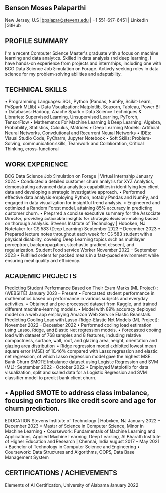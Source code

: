 
## Benson Moses Palaparthi
New Jersey, U.S |bpalapar@stevens.edu | +1 551-697-6451 | LinkedIn |GitHub

## PROFILE SUMMARY
I'm a recent Computer Science Master's graduate with a focus on machine learning and data analytics. Skilled in data
analysis and deep learning, I have hands-on experience from projects and internships, including one with BCG Data
Science Job Simulation on Forage. Actively seeking roles in data science for my problem-solving abilities and adaptability.

## TECHNICAL SKILLS
• Programming Languages: SQL, Python (Pandas, NumPy, Scikit-Learn, PySpark MLlib)
• Data Visualization: Matplotlib, Seaborn, Tableau, Power BI
• Databases: Hadoop, Apache Spark
• Data Science Techniques & Libraries: Supervised Learning, Unsupervised Learning, PyTorch, TensorFlow
• Mathematics For Machine Learning & Deep Learning: Algebra, Probability, Statistics, Calculus, Matrices
• Deep Learning Models: Artificial Neural Networks, Convolutional and Recurrent Neural Networks
• IDEs: Visual Studio Code, PyCharm, Jupyter Notebook
• Soft Skills: Problem-Solving, communication skills, Teamwork and Collaboration, Critical Thinking, cross-functional

## WORK EXPERIENCE
BCG Data Science Job Simulation on Forage | Virtual Internship January 2024
• Conducted a detailed customer churn analysis for XYZ Analytics, demonstrating advanced data analytics
capabilities in identifying key client data and developing a strategic investigative approach.
• Performed effective data analysis employing Python, notably Pandas and NumPy, and engaged in data
visualization for insightful trend analysis.
• Engineered and optimized a Random Forest model, attaining 85% accuracy in predicting customer churn.
• Prepared a concise executive summary for the Associate Director, providing actionable insights for strategic
decision-making based on thorough analysis.
Stevens Institute of Technology | Hoboken, NJ
Notetaker for CS 583 (Deep Learning) September 2023 – December 2023
• Prepared lecture notes throughout each week for CS 583 student with a physical disability, covering Deep
Learning topics such as multilayer perceptron, backpropagation, stochastic gradient descent, and regularization.
Student Food service Worker November 2022 – September 2023
• Fulfilled orders for packed meals in a fast-paced environment while ensuring meal quality and efficiency.

## ACADEMIC PROJECTS
Predicting Student Performance Based on Their Exam Marks (ML Project) : (WEBSITE) January 2023 – Present
• Forecasted student performance in mathematics based on performance in various subjects and everyday activities.
• Obtained and pre-processed dataset from Kaggle, and trained different machine-learning models.
• Model with 89% accuracy deployed model on a web app employing Amazon Web Service Elastic Beanstalk.
Predicting Cooling Load with Lasso-Ridge-Elastic Net Models (ML Project): November 2022 – December 2022
• Performed cooling load estimation using Lasso, Ridge, and Elastic Net regression models.
• Forecasted cooling load with dataset of 768 samples and 8 features, including relative compactness, surface, wall,
roof, and glazing area, height, orientation and glazing area distribution.
• Ridge regression model exhibited lowest mean square error (MSE) of 10.46% compared with Lasso regression
and elastic net regression, of which Lasso regression model gave the highest MSE.
Bank Churn SMOTE Imbalance dataset using Logistic Regression and SVM (ML): September 2022 – October 2022
• Employed Matplotlib for data visualization, split and scaled data for a Logistic Regression and SVM classifier
model to predict bank client churn.

## • Applied SMOTE to address class imbalance, focusing on factors like credit score and age for churn prediction.
EDUCATION
Stevens Institute of Technology | Hoboken, NJ January 2022 – December 2023
• Master of Science in Computer Science, Minor in Machine Learning
• Coursework: Fundamentals of Machine Learning and Applications, Applied Machine Learning, Deep Learning, AI
Bharath Institute of Higher Education and Research | Chennai, India August 2017 – May 2021
• Bachelor of Technology in Computer Science and Engineering
• Coursework: Data Structures and Algorithms, OOPS, Data Base Management System

## CERTIFICATIONS / ACHIEVEMENTS
Elements of AI Certification, University of Alabama January 2022
